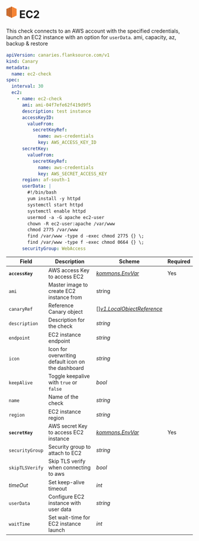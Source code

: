 # <img src='https://raw.githubusercontent.com/flanksource/flanksource-ui/main/src/icons/ec2.svg' style='height: 32px'/> EC2

This check connects to an AWS account with the specified credentials, launch an EC2 instance with an option for `userData`.
ami, capacity, az, backup & restore
```yaml
apiVersion: canaries.flanksource.com/v1
kind: Canary
metadata:
  name: ec2-check
spec:
  interval: 30
  ec2:
    - name: ec2-check
      ami: ami-04f7efe62f419d9f5
      description: test instance
      accessKeyID:
        valueFrom:
          secretKeyRef:
            name: aws-credentials
            key: AWS_ACCESS_KEY_ID
      secretKey:
        valueFrom:
          secretKeyRef:
            name: aws-credentials
            key: AWS_SECRET_ACCESS_KEY
      region: af-south-1
      userData: |
        #!/bin/bash
        yum install -y httpd
        systemctl start httpd
        systemctl enable httpd
        usermod -a -G apache ec2-user
        chown -R ec2-user:apache /var/www
        chmod 2775 /var/www
        find /var/www -type d -exec chmod 2775 {} \;
        find /var/www -type f -exec chmod 0664 {} \;
      securityGroup: WebAccess
```

| Field | Description | Scheme | Required |
| ----- | ----------- | ------ | -------- |
| **`accessKey`** | AWS access Key to access EC2| [*kommons.EnvVar*](https://pkg.go.dev/github.com/flanksource/kommons#EnvVar) | Yes |
| `ami` | Master image to create EC2 instance from | string |  |
| `canaryRef` | Reference Canary object | \[\][*v1.LocalObjectReference*](https://kubernetes.io/docs/reference/generated/kubernetes-api/v1.20/#localobjectreference-v1-core) |  |
| `description` | Description for the check | *string* |  |
| `endpoint` | EC2 instance endpoint | *string* |  |
| `icon` | Icon for overwriting default icon on the dashboard | *string* |  |
| `keepAlive` | Toggle keepalive with `true` or `false` | *bool* |  |
| `name` | Name of the check | *string* |  |
| `region` | EC2 instance region | *string* |  |
| **`secretKey`** | AWS secret Key to access EC2 instance | [*kommons.EnvVar*](https://pkg.go.dev/github.com/flanksource/kommons#EnvVar) | Yes |
| `securityGroup` | Security group to attach to EC2 | *string* |  |
| `skipTLSVerify` | Skip TLS verify when connecting to aws | *bool* |  |
| *timeOut* | Set keep-alive timeout | *int* |  |
| `userData` | Configure EC2 instance with user data | *string* |  |
| `waitTime` | Set wait-time for EC2 instance launch | *int* |  |
